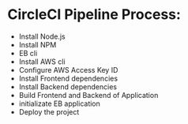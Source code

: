 # CircleCI Pipeline Process:

- Install Node.js
- Install NPM
- EB cli
- Install AWS cli
- Configure AWS Access Key ID
- Install Frontend dependencies
- Install Backend dependencies
- Build Frontend and Backend of Application
- initializate EB application
- Deploy the project
